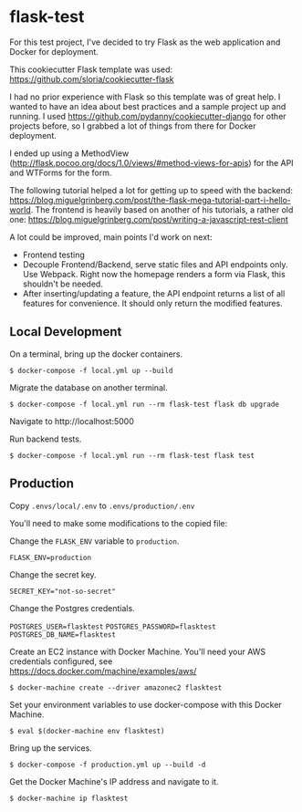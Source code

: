 
# flask-test

For this test project, I've decided to try Flask as the web application and Docker for deployment. 

This cookiecutter Flask template was used: https://github.com/sloria/cookiecutter-flask

I had no prior experience with Flask so this template was of great help. I wanted to have an idea about best practices and a sample project up and running. I used https://github.com/pydanny/cookiecutter-django for other projects before, so I grabbed a lot of things from there for Docker deployment.

I ended up using a MethodView (http://flask.pocoo.org/docs/1.0/views/#method-views-for-apis) for the API and WTForms for the form.

The following tutorial helped a lot for getting up to speed with the backend: https://blog.miguelgrinberg.com/post/the-flask-mega-tutorial-part-i-hello-world.
The frontend is heavily based on another of his tutorials, a rather old one: https://blog.miguelgrinberg.com/post/writing-a-javascript-rest-client

A lot could be improved, main points I'd work on next:

- Frontend testing
- Decouple Frontend/Backend, serve static files and API endpoints only. Use Webpack. Right now the homepage renders a form via Flask, this shouldn't be needed.
- After inserting/updating a feature, the API endpoint returns a list of all features for convenience. It should only return the modified features.
 

## Local Development

On a terminal, bring up the docker containers.

`$ docker-compose -f local.yml up --build`

Migrate the database on another terminal.

`$ docker-compose -f local.yml run --rm flask-test flask db upgrade`

Navigate to http://localhost:5000


Run backend tests.

`$ docker-compose -f local.yml run --rm flask-test flask test`


## Production

Copy `.envs/local/.env` to `.envs/production/.env`

You'll need to make some modifications to the copied file:

Change the `FLASK_ENV` variable to `production`.

`FLASK_ENV=production`

Change the secret key.

`SECRET_KEY="not-so-secret"`

Change the Postgres credentials.

`POSTGRES_USER=flasktest`
`POSTGRES_PASSWORD=flasktest`
`POSTGRES_DB_NAME=flasktest`


Create an EC2 instance with Docker Machine. You'll need your AWS credentials configured, see https://docs.docker.com/machine/examples/aws/

`$ docker-machine create --driver amazonec2 flasktest`

Set your environment variables to use docker-compose with this Docker Machine.

`$ eval $(docker-machine env flasktest)`

Bring up the services.

`$ docker-compose -f production.yml up --build -d`

Get the Docker Machine's IP address and navigate to it.

`$ docker-machine ip flasktest`